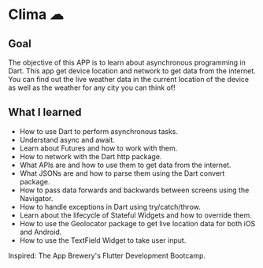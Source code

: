 # Clima ☁

## Goal

The objective of this APP is to learn about asynchronous programming in Dart. This app get
device location and network to get data from the internet.
You can find out the live weather data in the current location of the device as well as the 
weather for any city you can think of!

## What I learned

- How to use Dart to perform asynchronous tasks.
- Understand async and await.
- Learn about Futures and how to work with them.
- How to network with the Dart http package.
- What APIs are and how to use them to get data from the internet.
- What JSONs are and how to parse them using the Dart convert package.
- How to pass data forwards and backwards between screens using the Navigator.
- How to handle exceptions in Dart using try/catch/throw.
- Learn about the lifecycle of Stateful Widgets and how to override them.
- How to use the Geolocator package to get live location data for both iOS and Android.
- How to use the TextField Widget to take user input.

Inspired:  The App Brewery's Flutter Development Bootcamp.
